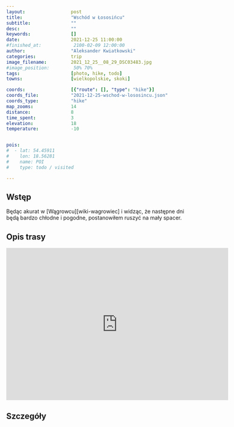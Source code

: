 ```yaml
---
layout:                 post
title:                  "Wschód w Łososińcu"
subtitle:               ""
desc:                   ""
keywords:               []
date:                   2021-12-25 11:00:00
#finished_at:            2100-02-09 12:00:00
author:                 "Aleksander Kwiatkowski"
categories:             trip
image_filename:         2021_12_25__08_29_DSC03483.jpg
#image_position:         50% 70%
tags:                   [photo, hike, todo]
towns:                  [wielkopolskie, skoki]

coords:                 [{"route": [], "type": "hike"}]
coords_file:            "2021-12-25-wschod-w-lososincu.json"
coords_type:            "hike"
map_zooms:              14
distance:               8
time_spent:             3
elevation:              18
temperature:            -10


pois:
#  - lat: 54.45911
#    lon: 18.56281
#    name: POI
#    type: todo / visited

---
```



## Wstęp

Będąc akurat w [Wągrowcu][wiki-wagrowiec] i widząc, że następne dni będą
bardzo chłodne i pogodne, postanowiłem ruszyć na mały spacer.

## Opis trasy

<iframe height='405' width='590' frameborder='0' allowtransparency='true' scrolling='no' src='https://www.strava.com/activities/6436566525/embed/2fa651fce881f27556c75649d74255ed30a4d756'></iframe>

## Szczegóły
